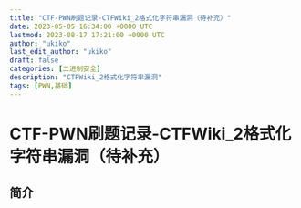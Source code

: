 ```yaml
---
title: "CTF-PWN刷题记录-CTFWiki_2格式化字符串漏洞（待补充）"
date: 2023-05-05 16:34:00 +0000 UTC
lastmod: 2023-08-17 17:21:00 +0000 UTC
author: "ukiko"
last_edit_author: "ukiko"
draft: false
categories: [二进制安全]
description: "CTFWiki_2格式化字符串漏洞"
tags: [PWN,基础]
---
```


# CTF-PWN刷题记录-CTFWiki_2格式化字符串漏洞（待补充）

## 简介

